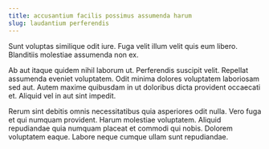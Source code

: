 ```yaml
---
title: accusantium facilis possimus assumenda harum
slug: laudantium perferendis
---
```


Sunt voluptas similique odit iure. Fuga velit illum velit quis eum libero. Blanditiis molestiae assumenda non ex.

Ab aut itaque quidem nihil laborum ut. Perferendis suscipit velit. Repellat assumenda eveniet voluptatem. Odit minima dolores voluptatem laboriosam sed aut. Autem maxime quibusdam in ut doloribus dicta provident occaecati et. Aliquid vel in aut sint impedit.

Rerum sint debitis omnis necessitatibus quia asperiores odit nulla. Vero fuga et qui numquam provident. Harum molestiae voluptatem. Aliquid repudiandae quia numquam placeat et commodi qui nobis. Dolorem voluptatem eaque. Labore neque cumque ullam sunt repudiandae.
